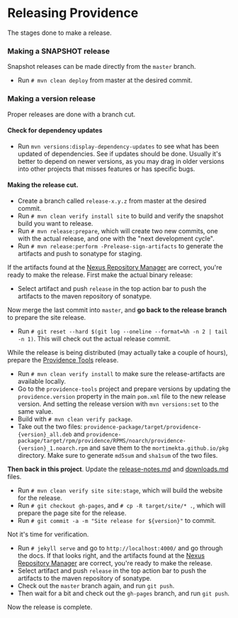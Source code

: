 Releasing Providence
====================

The stages done to make a release.

### Making a SNAPSHOT release

Snapshot releases can be made directly from the `master` branch.

* Run `# mvn clean deploy` from master at the desired commit.

### Making a version release

Proper releases are done with a branch cut.

#### Check for dependency updates

* Run `mvn versions:display-dependency-updates` to see what has been updated of
  dependencies. See if updates should be done. Usually it's better to depend on
  newer versions, as you may drag in older versions into other projects that
  misses features or has specific bugs.

#### Making the release cut.

* Create a branch called `release-x.y.z` from master at the desired commit.
* Run `# mvn clean verify install site` to build and verify the snapshot build
  you want to release.
* Run `# mvn release:prepare`, which will create two new commits, one with the
  actual release, and one with the "next development cycle".
* Run `# mvn release:perform -Prelease-sign-artifacts` to generate the artifacts
  and push to sonatype for staging.

If the artifacts found at the [Nexus Repository Manager](https://oss.sonatype.org/#stagingRepositories)
are correct, you're ready to make the release. First make the actual binary release:

* Select artifact and push `release` in the top action bar to push the artifacts
  to the maven repository of sonatype.

Now merge the last commit into `master`, and **go back to the release branch**
to prepare the site release.

* Run `# git reset --hard $(git log --oneline --format=%h -n 2 | tail -n 1)`.
  This will check out the actual release commit.

While the release is being distributed (may actually take a couple of hours),
prepare the [Providence Tools](https://github.com/morimekta/providence-tools)
release.

* Run `# mvn clean verify install` to make sure the release-artifacts are
  available locally.
* Go to the `providence-tools` project and prepare versions by updating the
  `providence.version` property in the main `pom.xml` file to the new release
  version. And setting the release version with `mvn versions:set` to the
  same value.
* Build with `# mvn clean verify package`.
* Take out the two files: `providence-package/target/providence-{version}_all.deb`
  and `providence-package/target/rpm/providence/RPMS/noarch/providence-{version}_1.noarch.rpm`
  and save them to the `mortimekta.github.io/pkg` directory. Make sure to generate
  `md5sum` and `sha1sum` of the two files.

**Then back in this project**. Update the [release-notes.md](release-notes.html) and
[downloads.md](downloads.html) files.
  
* Run `# mvn clean verify site site:stage`, which will build the website for the
  release.
* Run `# git checkout gh-pages`, and `# cp -R target/site/* .`, which will
  prepare the page site for the release.
* Run `# git commit -a -m "Site release for ${version}"` to commit.

Not it's time for verification.

* Run `# jekyll serve` and go to `http://localhost:4000/` and go through the
  docs. If that looks right, and the artifacts found at the
  [Nexus Repository Manager](https://oss.sonatype.org/#stagingRepositories) are
  correct, you're ready to make the release.
* Select artifact and push `release` in the top action bar to push the artifacts
  to the maven repository of sonatype.
* Check out the `master` branch again, and run `git push`.
* Then wait for a bit and check out the `gh-pages` branch, and run `git push`.

Now the release is complete.
